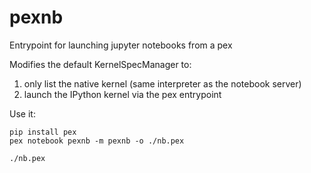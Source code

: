 # pexnb

Entrypoint for launching jupyter notebooks from a pex

Modifies the default KernelSpecManager to:

1. only list the native kernel (same interpreter as the notebook server)
2. launch the IPython kernel via the pex entrypoint

Use it:

    pip install pex
    pex notebook pexnb -m pexnb -o ./nb.pex

    ./nb.pex
